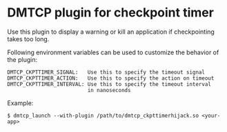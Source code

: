 # DMTCP plugin for checkpoint timer

Use this plugin to display a warning or kill an application if checkpointing
takes too long.

Following environment variables can be used to customize the behavior of
the plugin:

    DMTCP_CKPTTIMER_SIGNAL:   Use this to specify the timeout signal
    DMTCP_CKPTTIMER_ACTION:   Use this to specify the action on timeout
    DMTCP_CKPTTIMER_INTERVAL: Use this to specify the timeout interval
                              in nanoseconds

Example:

    $ dmtcp_launch --with-plugin /path/to/dmtcp_ckpttimerhijack.so <your-app>

